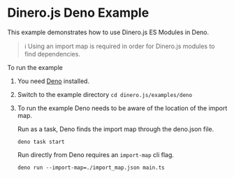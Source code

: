 # Dinero.js Deno Example

This example demonstrates how to use Dinero.js ES Modules in Deno.

> ℹ️ Using an import map is required in order for Dinero.js modules to find dependencies.

To run the example

1. You need [Deno](https://deno.land/manual@v1.28.1/getting_started/installation) installed.

2. Switch to the example directory `cd dinero.js/examples/deno`

3. To run the example Deno needs to be aware of the location of the import map.

   Run as a task, Deno finds the import map through the deno.json file.

   `deno task start`

   Run directly from Deno requires an `import-map` cli flag.

   `deno run --import-map=./import_map.json main.ts`
